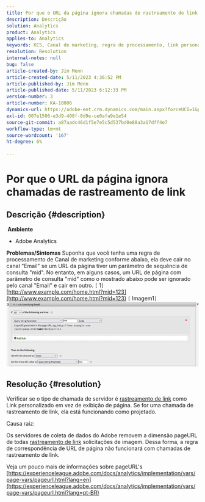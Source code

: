 ```yaml
---
title: Por que o URL da página ignora chamadas de rastreamento de link
description: Descrição
solution: Analytics
product: Analytics
applies-to: Analytics
keywords: KCS, Canal de marketing, regra de processamento, link personalizado, URL, ignorar, chamadas de rastreamento, página, Perguntas frequentes
resolution: Resolution
internal-notes: null
bug: false
article-created-by: Jim Menn
article-created-date: 5/11/2023 4:36:52 PM
article-published-by: Jim Menn
article-published-date: 5/11/2023 6:12:33 PM
version-number: 3
article-number: KA-18006
dynamics-url: https://adobe-ent.crm.dynamics.com/main.aspx?forceUCI=1&pagetype=entityrecord&etn=knowledgearticle&id=fa97f106-1af0-ed11-8849-6045bd006295
exl-id: 007e1506-e3d9-408f-8d9e-ce0afa9e1e54
source-git-commit: a87aadc46d1f5e7e5c5d537bd0e88a3a17dff4e7
workflow-type: tm+mt
source-wordcount: '167'
ht-degree: 6%

---
```


# Por que o URL da página ignora chamadas de rastreamento de link

## Descrição {#description}

<b> Ambiente</b>
- Adobe Analytics



<b>Problemas/Sintomas</b>
Suponha que você tenha uma regra de processamento de Canal de marketing conforme abaixo, ela deve cair no canal &quot;Email&quot; se um URL da página tiver um parâmetro de sequência de consulta &quot;mid&quot;.
No entanto, em alguns casos, um URL de página com parâmetro de consulta &quot;mid&quot; como o mostrado abaixo pode ser ignorado pelo canal &quot;Email&quot; e cair em outro.
`[` 1`]`  [http://www.example.com/home.html?mid=123](http://www.example.com/home.html?mid=123)
`[` Imagem1`]`
![](assets/___fb97f106-1af0-ed11-8849-6045bd006295___.png)


## Resolução {#resolution}




Verificar se o tipo de chamada de servidor é [rastreamento de link](https://experienceleague.adobe.com/docs/analytics/implementation/vars/functions/tl-method.html?lang=pt-BR) como Link personalizado em vez de exibição de página. Se for uma chamada de rastreamento de link, ela está funcionando como projetado.





Causa raiz:

Os servidores de coleta de dados do Adobe removem a dimensão pageURL de todas [rastreamento de link](https://experienceleague.adobe.com/docs/analytics/implementation/vars/functions/tl-method.html?lang=pt-BR) solicitações de imagem. Dessa forma, a regra de correspondência de URL de página não funcionará com chamadas de rastreamento de link.

Veja um pouco mais de informações sobre pageURL&#39;s [https://experienceleague.adobe.com/docs/analytics/implementation/vars/page-vars/pageurl.html?lang=en](https://experienceleague.adobe.com/docs/analytics/implementation/vars/page-vars/pageurl.html?lang=pt-BR)
